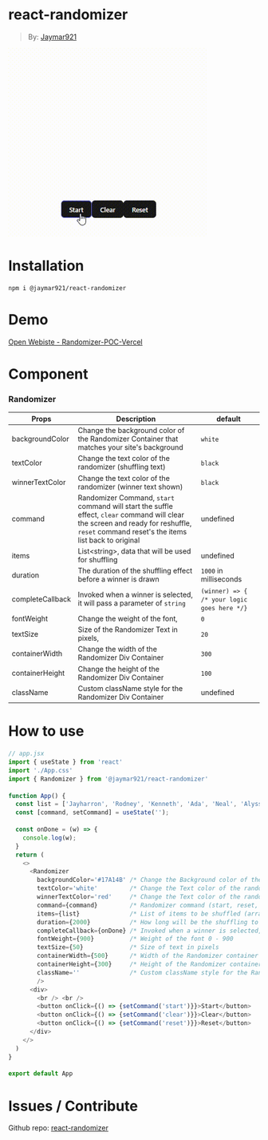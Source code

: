 # react-randomizer

> By: [Jaymar921](https://github.com/jaymar921)

![Figure](randomizer-in-action.gif)

# Installation

```
npm i @jaymar921/react-randomizer
```

# Demo

[Open Webiste - Randomizer-POC-Vercel](https://randomizer-poc.vercel.app/)

# Component
### Randomizer
| Props | Description | default |
| --- | --- | --- |
| backgroundColor | Change the background color of the Randomizer Container that matches your site's background | `white` |
| textColor | Change the text color of the randomizer (shuffling text) | `black` |
| winnerTextColor | Change the text color of the randomizer (winner text shown) | `black` |
|command | Randomizer Command, `start` command will start the suffle effect, `clear` command will clear the screen and ready for reshuffle, `reset` command reset's the items list back to original | undefined |
| items | List\<string\>, data that will be used for shuffling | undefined |
| duration | The duration of the shuffling effect before a winner is drawn | `1000` in milliseconds |
| completeCallback | Invoked when a winner is selected, it will pass a parameter of `string` | `(winner) => { /* your logic goes here */}` |
| fontWeight | Change the weight of the font, | `0` |
| textSize | Size of the Randomizer Text in pixels, | `20` |
| containerWidth | Change the width of the Randomizer Div Container | `300` |
| containerHeight | Change the height of the Randomizer Div Container | `100` |
| className | Custom className style for the Randomizer Div Container | undefined |

# How to use
```js
// app.jsx
import { useState } from 'react'
import './App.css'
import { Randomizer } from '@jaymar921/react-randomizer'

function App() {
  const list = ['Jayharron', 'Rodney', 'Kenneth', 'Ada', 'Neal', 'Alyssa', 'Jhon Mark', 'Bo', 'Harold Inacay', 'Harold Cuico', 'Xerxes', 'Raph', 'CJ', 'Dylan'];
  const [command, setCommand] = useState('');

  const onDone = (w) => {
    console.log(w);
  }
  return (
    <>
      <Randomizer 
        backgroundColor='#17A14B' /* Change the Background color of the randomizer */
        textColor='white'         /* Change the Text color of the randomizer (shuffling part) */
        winnerTextColor='red'     /* Change the Text color of the randomizer (winner displayed) */
        command={command}         /* Randomizer command (start, reset, clear) */
        items={list}              /* List of items to be shuffled (array of string) */
        duration={2000}           /* How long will be the shuffling to effect before displaying the winner */
        completeCallback={onDone} /* Invoked when a winner is selected, (winner) => { // your logic }*/
        fontWeight={900}          /* Weight of the font 0 - 900         | default: 0 */ 
        textSize={50}             /* Size of text in pixels             | default: 20 */
        containerWidth={500}      /* Width of the Randomizer container  | default: 300 */
        containerHeight={300}     /* Height of the Randomizer container | default: 100 */
        className=''              /* Custom className style for the Randomizer container */
        />        
      <div>
        <br /> <br />
        <button onClick={() => {setCommand('start')}}>Start</button>
        <button onClick={() => {setCommand('clear')}}>Clear</button>
        <button onClick={() => {setCommand('reset')}}>Reset</button>
      </div>
    </>
  )
}

export default App
```

# Issues / Contribute
Github repo: [react-randomizer](https://github.com/jaymar921/react-randomizer)

